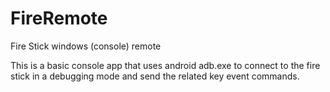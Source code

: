 # FireRemote
Fire Stick windows (console) remote

This is a basic console app that uses android adb.exe to connect to the fire stick in a debugging mode and send the related key event commands.
